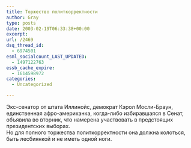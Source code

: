 ```yaml
---
title: Торжество политкорректности
author: Gray
type: posts
date: 2003-02-19T06:33:38+00:00
excerpt:
url: /2469
dsq_thread_id:
  - 6974501
esml_socialcount_LAST_UPDATED:
  - 1497122763
essb_cache_expire:
  - 1614598972
categories:
  - Uncategorized

---
```








Экс-сенатор от штата Иллинойс, демократ Кэрол Мосли-Браун, единственная афро-американка, когда-либо избиравшаяся в Сенат, объявила во вторник, что намерена участвовать в предстоящих президентских выборах.  
Но для полного торжества политкорректности она должна колоться, быть лесбиянкой и не иметь одной ноги.